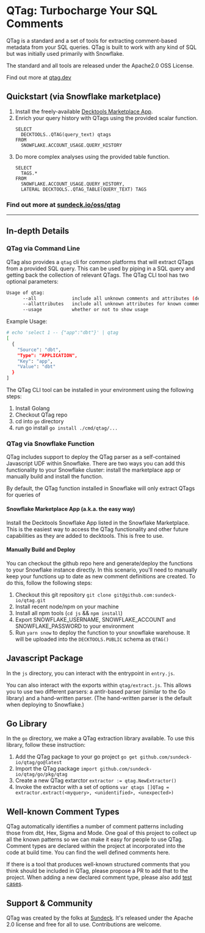 # QTag: Turbocharge Your SQL Comments

QTag is a standard and a set of tools for extracting comment-based metadata from your SQL queries. QTag is built to work
with any kind of SQL but was initially used primarily with Snowflake.

The standard and all tools are released under the Apache2.0 OSS License.

Find out more at [qtag.dev](https://qtag.dev)

## Quickstart (via Snowflake marketplace)

1. Install the freely-available [Decktools Marketplace App]().
2. Enrich your query history with QTags using the provided scalar function.
   ```
   SELECT 
     DECKTOOLS..QTAG(query_text) qtags 
   FROM 
     SNOWFLAKE.ACCOUNT_USAGE.QUERY_HISTORY
3. Do more complex analyses using the provided table function.
   ```
   SELECT
     TAGS.* 
   FROM
     SNOWFLAKE.ACCOUNT_USAGE.QUERY_HISTORY,
     LATERAL DECKTOOLS..QTAG_TABLE(QUERY_TEXT) TAGS 
   ```

### Find out more at [sundeck.io/oss/qtag](https://sundeck.io/oss/qtag)

----
## In-depth Details

### QTag via Command Line

QTag also provides a `qtag` cli for common platforms that will extract QTags from a provided SQL query. This can be used by
piping in a SQL query and getting back the collection of relevant QTags. The QTag CLI tool has two optional parameters:

```bash
Usage of qtag:
      --all             include all unknown comments and attributes (default false)
      --allattributes   include all unknown attributes for known comments (default false)
      --usage           whether or not to show usage
```

Example Usage:

```bash
# echo 'select 1 -- {"app":"dbt"}' | qtag
[
  {
    "Source": "dbt",
    "Type": "APPLICATION",
    "Key": "app",
    "Value": "dbt"
  }
]
```

The QTag CLI tool can be installed in your environment using the following steps:
1. Install Golang
2. Checkout QTag repo
3. cd into `go` directory
4. run go install `go install ./cmd/qtag/...`

### QTag via Snowflake Function

QTag includes support to deploy the QTag parser as a self-contained Javascript UDF within Snowflake. There are two ways
you can add this functionality to your Snowflake cluster: install the marketplace app or manually build and install the
function.

By default, the QTag function installed in Snowflake will only extract QTags for queries of 

#### Snowflake Marketplace App (a.k.a. the easy way)

Install the Decktools Snowflake App listed in the Snowflake Marketplace. This is the easiest way to access the QTag
functionality and other future capabilities as they are added to decktools. This is free to use.

#### Manually Build and Deploy

You can checkout the github repo here and generate/deploy the functions to your Snowflake instance directly. In this
scenario, you'll need to manually keep your functions up to date as new comment definitions are created. To do this,
follow the following steps:

1. Checkout this git repository `git clone git@github.com:sundeck-io/qtag.git`
1. Install recent node/npm on your machine
1. Install all npm tools (`cd js` && `npm install`)
1. Export SNOWFLAKE_USERNAME, SNOWFLAKE_ACCOUNT and SNOWFLAKE_PASSWORD to your environment
1. Run `yarn snow` to deploy the function to your snowflake warehouse. It will be uploaded into the `DECKTOOLS.PUBLIC`
   schema as `QTAG()`

## Javascript Package

In the `js` directory, you can interact with the entrypoint in `entry.js`. 

You can also interact with the exports within `qtag/extract.js`. This allows you to use two different parsers: a antlr-based parser (similar to the Go library) and a hand-written parser. (The hand-written parser is the default when deploying to Snowflake.) 

## Go Library

In the `go` directory, we make a QTag extraction library available. To use this library, follow these instruction:

1. Add the QTag package to your go project `go get github.com/sundeck-io/qtag/go@latest`
1. Import the QTag package `import github.com/sundeck-io/qtag/go/pkg/qtag`
1. Create a new QTag extarctor `extractor := qtag.NewExtractor()`
1. Invoke the extractor with a set of
   options `var qtags []QTag = extractor.extract(<myquery>, <unidentified>, <unexpected>)`

## Well-known Comment Types

QTag automatically identifies a number of comment patterns including those from dbt, Hex, Sigma and Mode. One 
goal of this project to collect up all the known patterns so we can make it easy for people to use QTag. Comment types
are declared within the project at incorporated into the code at build time. You can find the well defined comments here.

If there is a tool that produces well-known structured comments that you think should be included in QTag, please propose
a PR to add that to the project. When adding a new declared comment type, please also add [test cases](https://github.com/sundeck-io/qtag/tree/main/tests).

## Support & Community

QTag was created by the folks at [Sundeck](https://sundeck.io). It's released under the Apache 2.0 license and free for
all to use. Contributions are welcome.

